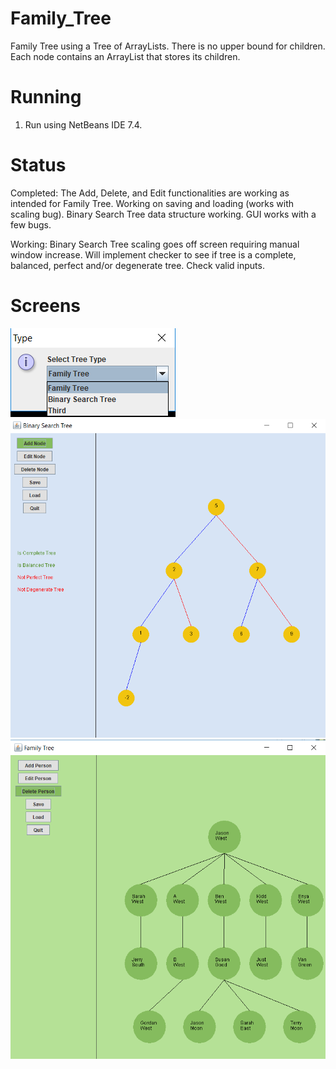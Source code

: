 # Family_Tree
Family Tree using a Tree of ArrayLists. There is no upper bound for children. Each node contains an ArrayList that stores its children. 

# Running
1. Run using NetBeans IDE 7.4.

# Status
Completed:
The Add, Delete, and Edit functionalities are working as intended for Family Tree. Working on saving and loading (works with scaling bug). 
Binary Search Tree data structure working. GUI works with a few bugs.

Working:
Binary Search Tree scaling goes off screen requiring manual window increase. Will implement checker to see if tree is a complete, balanced, perfect and/or degenerate tree. Check valid inputs.

# Screens
![alt text](screens/selection.png "Selection")
![alt text](screens/binary_search_tree.png "Sample binary search tree ")
![alt text](screens/tree3.png "Sample family tree ")
